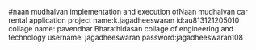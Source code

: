 #naan mudhalvan
implementation and execution ofNaan mudhalvan car rental application project
name:k.jagadheeswaran
id:au813121205010
collage name: pavendhar Bharathidasan collage of engineering and technology
username: jagadheeswaran
password:jagadheeswaran108
